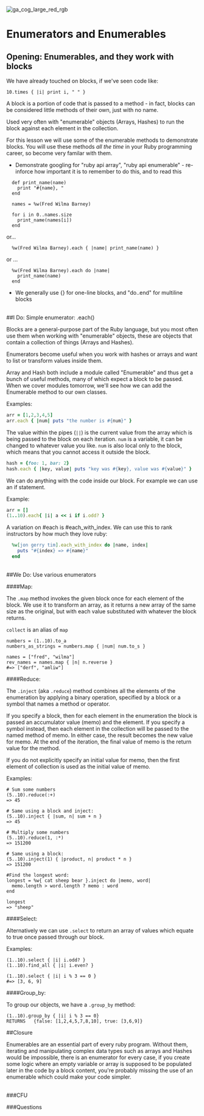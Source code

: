 ![ga_cog_large_red_rgb](https://cloud.githubusercontent.com/assets/40461/8183776/469f976e-1432-11e5-8199-6ac91363302b.png)

# Enumerators and Enumerables

## Opening: Enumerables, and they work with blocks

We have already touched on blocks, if we've seen code like:

```
10.times { |i| print i, " " }
```

A block is a portion of code that is passed to a method - in fact, blocks can be considered little methods of their own, just with no name.
  
Used very often with "enumerable" objects (Arrays, Hashes) to run the block against each element in the collection.

For this lesson we will use some of the enumerable methods to demonstrate blocks. You will use these methods *all the time* in your Ruby programming career, so become very familar with them.

- Demonstrate googling for "ruby api array", "ruby api enumerable" - re-inforce how important it is to remember to do this, and to read this 

```  
  def print_name(name)
    print "#{name}, "
  end

  names = %w(Fred Wilma Barney) 

  for i in 0..names.size
    print_name(names[i])
  end
```

  or...
  
```
  %w(Fred Wilma Barney).each { |name| print_name(name) }
```

  or ...
  
```
  %w(Fred Wilma Barney).each do |name| 
    print_name(name)
  end
```

  - We generally use {} for one-line blocks, and "do..end" for multiline blocks


<br>
##I Do: Simple enumerator: .each()

Blocks are a general-purpose part of the Ruby language, but you most often use them when working with "enumerable" objects, these are objects that contain a collection of things (Arrays and Hashes).

Enumerators become useful when you work with hashes or arrays and want to list or transform values inside them.

Array and Hash both include a module called "Enumerable" and thus get a bunch of useful methods, many of which expect a block to be passed. When we cover modules tomorrow, we'll see how we can add the Enumerable method to our own classes.

Examples:

```ruby
arr = [1,2,3,4,5]
arr.each { |num| puts "the number is #{num}" }
```

The value within the pipes (`||`) is the current value from the array which is being passed to the block on each iteration. `num` is a variable, it can be changed to whatever value you like. `num` is also local only to the block, which means that you cannot access it outside the block.

```ruby
hash = {foo: 1, bar: 2}
hash.each { |key, value| puts "key was #{key}, value was #{value}" }
```

We can do anything with the code inside our block. For example we can use an if statement.

Example:  

```ruby
arr = []
(1..10).each{ |i| a << i if i.odd? }
```

A variation on #each is #each_with_index. We can use this to rank instructors by how much they love ruby:

```ruby
  %w[jon gerry tim].each_with_index do |name, index|
    puts "#{index} => #{name}"
  end
```


<br>
##We Do: Use various enumerators

####Map:

The `.map` method invokes the given block once for each element of the block. We use it to transform an array, as it returns a new array of the same size as the original, but with each value substituted with whatever the block returns.

`collect` is an alias of `map`

```
numbers = (1..10).to_a
numbers_as_strings = numbers.map { |num| num.to_s }

names = ["fred", "wilma"]
rev_names = names.map { |n| n.reverse }
#=> ["derf", "amliw"]
```
####Reduce:

The `.inject` (aka `.reduce`) method combines all the elements of the enumeration by applying a binary operation, specified by a block or a symbol that names a method or operator.

If you specify a block, then for each element in the enumeration the block is passed an accumulator value (memo) and the element. If you specify a symbol instead, then each element in the collection will be passed to the named method of memo. In either case, the result becomes the new value for memo. At the end of the iteration, the final value of memo is the return value for the method.

If you do not explicitly specify an initial value for memo, then the first element of collection is used as the initial value of memo.

Examples:

```
# Sum some numbers
(5..10).reduce(:+)
=> 45

# Same using a block and inject:
(5..10).inject { |sum, n| sum + n }
=> 45

# Multiply some numbers
(5..10).reduce(1, :*)
=> 151200

# Same using a block:
(5..10).inject(1) { |product, n| product * n }
=> 151200

#Find the longest word:
longest = %w{ cat sheep bear }.inject do |memo, word|
  memo.length > word.length ? memo : word
end

longest
=> "sheep"
```

####Select:

Alternatively we can use `.select` to return an array of values which equate to true once passed through our block.

Examples:

```
(1..10).select { |i| i.odd? }
(1..10).find_all { |i| i.even? }  

(1..10).select { |i| i % 3 == 0 }
#=> [3, 6, 9]
```

####Group_by:

To group our objects, we have a `.group_by` method:  

```
(1..10).group_by { |i| i % 3 == 0}    
RETURNS   {false: [1,2,4,5,7,8,10], true: [3,6,9]}
```

##Closure

Enumerables are an essential part of every ruby program. Without them, iterating and manipulating complex data types such as arrays and Hashes would be impossible, there is an enumerator for every case, if you create some logic where an empty variable or array is supposed to be populated later in the code by a block content, you're probably missing the use of an enumerable which could make your code simpler.

<br>
###CFU

<br>

###Questions
<br>